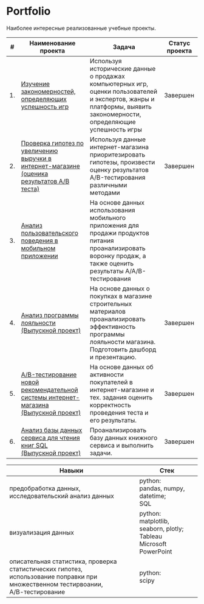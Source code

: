 # Portfolio

Наиболее интересные реализованные учебные проекты.

| #    | Наименование проекта | Задача | Статус проекта |
| - | - | - | - |
| 1. | [Изучение закономерностей, определяющих успешность игр](games) |Используя исторические данные о продажах компьютерных игр, оценки пользователей и экспертов, жанры и платформы, выявить закономерности, определяющие успешность игры | Завершен |
| 2. | [Проверка гипотез по увеличению выручки в интернет-магазине (оценика результатов A/B теста)](busness_solutions) |Используя данные интернет-магазина приоритезировать гипотезы, произвести оценку результатов A/B-тестирования различными методами| Завершен |
| 3. | [Анализ пользовательского поведения в мобильном приложении](AB_testing_on_mobil_app) | На основе данных использования мобильного приложения для продажи продуктов питания проанализировать воронку продаж, а также оценить результаты A/A/B-тестирования 
| 4. | [Анализ программы лояльности (Выпускной проект)](retail) | На основе данных о покупках в магазине строительных материалов проанализировать эффективность программы лояльности магазина. Подготовить дашборд и презентацию. | Завершен |
| 5. | [A/B-тестирование новой рекомендательной системы интернет-магазина (Выпускной проект)](AB_testing_on_online_store) | На основе данных об активности покупателей в интернет-магазине и тех. задания оценить корректность проведения теста и его результаты. | Завершен |
| 6. | [Анализ базы данных сервиса для чтения книг SQL (Выпускной проект)](SQL) | Проанализировать базу данных книжного сервиса и выполнить задачи. |Завершен |


| Навыки | Стек |
| - | - |
| предобработка данных, исследовательский анализ данных | python: <br> pandas, numpy, datetime; <br> SQL |
| визуализация данных | python: <br> matplotlib, seaborn, plotly; <br>Tableau<br>Microsoft PowerPoint|
| описательная статистика, проверка статистических гипотез, <br> использование поправки при множественном тестирвоании, <br> А/В-тестирование| python:  <br>scipy |
